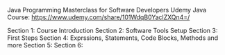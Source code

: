 Java Programming Masterclass for Software Developers 
Udemy Java Course: https://www.udemy.com/share/101WdqB0YaclZXQn4=/ 

Section 1: Course Introduction
Section 2: Software Tools Setup
Section 3: First Steps
Section 4: Exprssions, Statements, Code Blocks, Methods and more
Section 5: 
Section 6: 
